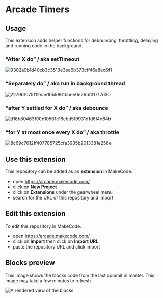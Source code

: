 # Arcade Timers


## Usage

This extension adds helper functions for debouncing, throttling, delaying and running code in the background.

### “After X do” / aka setTimeout

![9302a9b1d40cb3c3519e3ee9b373cff46a8ec6f1](https://user-images.githubusercontent.com/6453828/90668526-10a23080-e205-11ea-90a6-61de42c24745.gif)

### “Separately do” / aka run in background thread

![2279b1075112eae10b5861bbee0e26bf31712d30](https://user-images.githubusercontent.com/6453828/90668527-11d35d80-e205-11ea-91a5-2504873a3a8d.gif)

### “after Y settled for X do” / aka debounce

![d16b80463f90b10561e16ebd5f9931d1d6f4d84b](https://user-images.githubusercontent.com/6453828/90668533-13048a80-e205-11ea-97ed-5db7e795de58.gif)

### “for Y at most once every X do” / aka throttle

![8c69c7612ff407785725cfa3935b2013381e256e](https://user-images.githubusercontent.com/6453828/90668535-1435b780-e205-11ea-9b57-9814f1d6f5f7.gif)


## Use this extension

This repository can be added as an **extension** in MakeCode.

* open https://arcade.makecode.com/
* click on **New Project**
* click on **Extensions** under the gearwheel menu
* search for the URL of this repository and import

## Edit this extension

To edit this repository in MakeCode.

* open https://arcade.makecode.com/
* click on **Import** then click on **Import URL**
* paste the repository URL and click import

## Blocks preview

This image shows the blocks code from the last commit in master.
This image may take a few minutes to refresh.

![A rendered view of the blocks](https://github.com/microsoft/arcade-timers/raw/master/.makecode/blocks.png)
